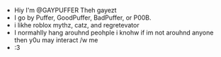 -  Hiy I'm @GAYPUFFER Theh gayezt
- I go by Puffer, GoodPuffer, BadPuffer, or P00B.
- i likhe roblox mythz, catz, and regretevator
- I normahlly hang arouhnd peohple i knohw if im not arouhnd anyone then y0u may interact /w me
- :3

<!---
GAYPUFFER/GAYPUFFER is a ✨ special ✨ repository because its `README.md` (this file) appears on your GitHub profile.
You can click the Preview link to take a look at your changes.
--->
